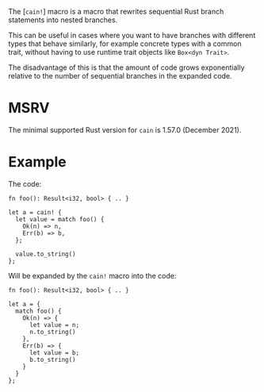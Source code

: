 The [`cain!`] macro is a macro that rewrites sequential Rust branch statements into nested branches.

This can be useful in cases where you want to have branches with different types
that behave similarly, for example concrete types with a common trait, without
having to use runtime trait objects like `Box<dyn Trait>`.

The disadvantage of this is that the amount of code grows exponentially relative
to the number of sequential branches in the expanded code.

# MSRV

The minimal supported Rust version for `cain` is 1.57.0 (December 2021).

# Example

The code:

```nocompile
fn foo(): Result<i32, bool> { .. }

let a = cain! {
  let value = match foo() {
    Ok(n) => n,
    Err(b) => b,
  };

  value.to_string()
};
```

Will be expanded by the `cain!` macro into the code:

```nocompile
fn foo(): Result<i32, bool> { .. }

let a = {
  match foo() {
    Ok(n) => {
      let value = n;
      n.to_string()
    },
    Err(b) => {
      let value = b;
      b.to_string()
    }
  }
};
```
